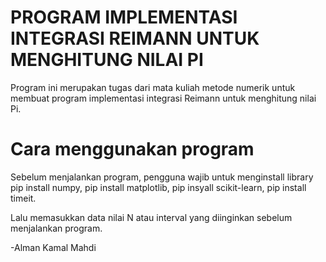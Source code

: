 # PROGRAM IMPLEMENTASI INTEGRASI REIMANN UNTUK MENGHITUNG NILAI PI
Program ini merupakan tugas dari mata kuliah metode numerik untuk membuat program implementasi integrasi Reimann untuk menghitung nilai Pi.

# Cara menggunakan program
Sebelum menjalankan program, pengguna wajib untuk menginstall library pip install numpy, pip install matplotlib, pip insyall scikit-learn, pip install timeit.

Lalu memasukkan data nilai N atau interval yang diinginkan sebelum menjalankan program.

-Alman Kamal Mahdi
